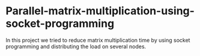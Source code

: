 # Parallel-matrix-multiplication-using-socket-programming
In this project we tried to reduce matrix multiplication time by using socket programming and distributing the load on several nodes.

